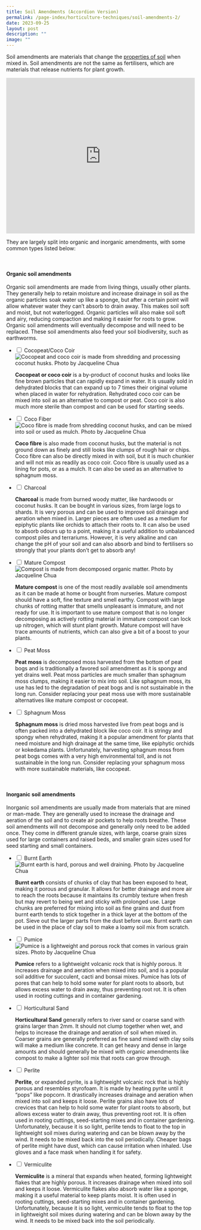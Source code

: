 ```yaml
---
title: Soil Amendments (Accordion Version)
permalink: /page-index/horticulture-techniques/soil-amendments-2/
date: 2023-09-25
layout: post
description: ""
image: ""
---
```

<section>
	<p>Soil amendments are materials that change the <a href="/page-index/horticulture-techniques/soil/">properties of soil</a> when mixed in. Soil amendments are not the same as fertilisers, which are materials that release nutrients for plant growth. </p>
	<iframe width="100%" height="415" src="https://www.youtube.com/embed/ZOMLfqymu5Q" title="YouTube video player" frameborder="0" allow="accelerometer; autoplay; clipboard-write; encrypted-media; gyroscope; picture-in-picture; web-share" allowfullscreen=""></iframe>	<br>
	<p>They are largely split into organic and inorganic amendments, with some common types listed below:</p>
	<br>
</section>

<section>
	<h4>Organic soil amendments</h4>
	<p>Organic soil amendments are made from living things, usually other plants. They generally help to retain moisture and increase drainage in soil as the organic particles soak water up like a sponge, but after a certain point will allow whatever water they can’t absorb to drain away. This makes soil soft and moist, but not waterlogged. Organic particles will also make soil soft and airy, reducing compaction and making it easier for roots to grow. Organic soil amendments will eventually decompose and will need to be replaced. These soil amendments also feed your soil biodiversity, such as earthworms.</p>
</section>

<ul class="jekyllcodex_accordion">
	<li><input type="checkbox" id="accordion1">
		<label for="accordion1">Cocopeat/Coco Coir</label><div>
		<img title="Cocopeat and coco coir is made from shredding and processing coconut husks. Photo by Jacqueline Chua" src="/images/Horti%20techniques/Soil_Amendment_Cocopeat.jpg">
		<p><b>Cocopeat or coco coir</b> is a by-product of coconut husks and looks like fine brown particles that can rapidly expand in water. It is usually sold in dehydrated blocks that can expand up to 7 times their original volume when placed in water for rehydration. Rehydrated coco coir can be mixed into soil as an alternative to compost or peat. Coco coir is also much more sterile than compost and can be used for starting seeds.</p>
	</div></li>
	<li><input type="checkbox" id="accordion2">
		<label for="accordion2">Coco Fiber</label><div>
		<img title="Coco fibre is made from shredding coconut husks, and can be mixed into soil or used as mulch. Photo by Jacqueline Chua" src="/images/Horti%20techniques/Mulch_JacChua%20(1).jpg">
		<p><b>Coco fibre</b> is also made from coconut husks, but the material is not ground down as finely and still looks like clumps of rough hair or chips. Coco fibre can also be directly mixed in with soil, but it is much chunkier and will not mix as readily as coco coir. Coco fibre is usually used as a lining for pots, or as a mulch. It can also be used as an alternative to sphagnum moss.</p>
	</div></li>
	<li><input type="checkbox" id="accordion3">
		<label for="accordion3">Charcoal</label><div>
		<p><b>Charcoal</b> is made from burned woody matter, like hardwoods or coconut husks. It can be bought in various sizes, from large logs to shards. It is very porous and can be used to improve soil drainage and aeration when mixed in. Larger pieces are often used as a medium for epiphytic plants like orchids to attach their roots to. It can also be used to absorb odours up to a point, making it a useful addition to unbalanced compost piles and terrariums. However, it is very alkaline and can change the pH of your soil and can also absorb and bind to fertilisers so strongly that your plants don’t get to absorb any!</p>
	</div></li>
	<li><input type="checkbox" id="accordion4">
		<label for="accordion4">Mature Compost</label><div>
		<img title="Compost is made from decomposed organic matter. Photo by Jacqueline Chua" src="/images/Horti%20techniques/Compost_Jacchua.jpg">
		<p><b>Mature compost</b> is one of the most readily available soil amendments as it can be made at home or bought from nurseries. Mature compost should have a soft, fine texture and smell earthy. Compost with large chunks of rotting matter that smells unpleasant is immature, and not ready for use. It is important to use mature compost that is no longer decomposing as actively rotting material in immature compost can lock up nitrogen, which will stunt plant growth. Mature compost will have trace amounts of nutrients, which can also give a bit of a boost to your plants.</p>
	</div></li>
	<li><input type="checkbox" id="accordion5">
		<label for="accordion5">Peat Moss</label><div>
		<p><b>Peat moss</b> is decomposed moss harvested from the bottom of peat bogs and is traditionally a favored soil amendment as it is spongy and yet drains well. Peat moss particles are much smaller than sphagnum moss clumps, making it easier to mix into soil. Like sphagnum moss, its use has led to the degradation of peat bogs and is not sustainable in the long run. Consider replacing your peat moss use with more sustainable alternatives like mature compost or cocopeat. </p>
	</div></li>
	<li><input type="checkbox" id="accordion6">
		<label for="accordion6">Sphagnum Moss</label><div>
		<p><b>Sphagnum moss</b> is dried moss harvested live from peat bogs and is often packed into a dehydrated block like coco coir. It is stringy and spongy when rehydrated, making it a popular amendment for plants that need moisture and high drainage at the same time, like epiphytic orchids or kokedama plants. Unfortunately, harvesting sphagnum moss from peat bogs comes with a very high environmental toll, and is not sustainable in the long run. Consider replacing your sphagnum moss with more sustainable materials, like cocopeat.</p>
	</div></li>
</ul>
<br>

<section>
	<h4>Inorganic soil amendments</h4>
	<p>Inorganic soil amendments are usually made from materials that are mined or man-made. They are generally used to increase the drainage and aeration of the soil and to create air pockets to help roots breathe. These soil amendments will not decompose and generally only need to be added once. They come in different granule sizes, with large, coarse grain sizes used for large containers and raised beds, and smaller grain sizes used for seed starting and small containers. </p>
</section>

<ul class="jekyllcodex_accordion">
	<li><input type="checkbox" id="accordion1">
		<label for="accordion1">Burnt Earth</label><div>
		<img title="Burnt earth is hard, porous and well draining. Photo by Jacqueline Chua" src="/images/Horti%20techniques/SoilAmendment_BurntEarth_Jacchua.jpg">
		<p><b>Burnt earth</b> consists of chunks of clay that has been exposed to heat, making it porous and granular. It allows for better drainage and more air to reach the roots because it maintains its crumbly texture when fresh but may revert to being wet and sticky with prolonged use. Large chunks are preferred for mixing into soil as fine grains and dust from burnt earth tends to stick together in a thick layer at the bottom of the pot. Sieve out the larger parts from the dust before use. Burnt earth can be used in the place of clay soil to make a loamy soil mix from scratch.</p>
	</div></li>
	<li><input type="checkbox" id="accordion2">
		<label for="accordion2">Pumice</label><div>
		<img title="Pumice is a lightweight and porous rock that comes in various grain sizes. Photo by Jacqueline Chua" src="/images/Horti%20techniques/SoilAmendment_Grit_Jacchua%20(4).jpg">
		<p><b>Pumice</b> refers to a lightweight volcanic rock that is highly porous. It increases drainage and aeration when mixed into soil, and is a popular soil additive for succulent, cacti and bonsai mixes. Pumice has lots of pores that can help to hold some water for plant roots to absorb, but allows excess water to drain away, thus preventing root rot. It is often used in rooting cuttings and in container gardening.</p>
	</div></li>
	<li><input type="checkbox" id="accordion3">
		<label for="accordion3">Horticultural Sand</label><div>
		<img title="" src="/images/Horti%20techniques/Soil_Sandy_Jacchua.jpg">
		<p><b>Horticultural Sand</b> generally refers to river sand or coarse sand with grains larger than 2mm. It should not clump together when wet, and helps to increase the drainage and aeration of soil when mixed in. Coarser grains are generally preferred as fine sand mixed with clay soils will make a medium like concrete.  It can get heavy and dense in large amounts and should generally be mixed with organic amendments like compost to make a lighter soil mix that roots can grow through. </p>
	</div></li>
	<li><input type="checkbox" id="accordion4">
		<label for="accordion4">Perlite</label><div>
		<p><b>Perlite</b>, or expanded pyrite, is a lightweight volcanic rock that is highly porous and resembles styrofoam. It is made by heating pyrite until it “pops” like popcorn. It drastically increases drainage and aeration when mixed into soil and keeps it loose. Perlite grains also have lots of crevices that can help to hold some water for plant roots to absorb, but allows excess water to drain away, thus preventing root rot. It is often used in rooting cuttings, seed-starting mixes and in container gardening. Unfortunately, because it is so light, perlite tends to float to the top in lightweight soil mixes during watering and can be blown away by the wind. It needs to be mixed back into the soil periodically. Cheaper bags of perlite might have dust, which can cause irritation when inhaled. Use gloves and a face mask when handling it for safety.</p>
	</div></li>
	<li><input type="checkbox" id="accordion5">
		<label for="accordion5">Vermiculite</label><div>
		<p><b>Vermiculite</b> is a mineral that expands when heated, forming lightweight flakes that are highly porous. It increases drainage when mixed into soil and keeps it loose. Vermiculite flakes also absorb water like a sponge, making it a useful material to keep plants moist. It is often used in rooting cuttings, seed-starting mixes and in container gardening. Unfortunately, because it is so light, vermiculite tends to float to the top in lightweight soil mixes during watering and can be blown away by the wind. It needs to be mixed back into the soil periodically.</p>
	</div></li>
</ul>
